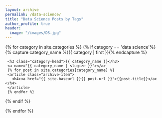 ```yaml
---
layout: archive
permalink: /data-science/
title: "Data Science Posts by Tags"
author_profile: true
header:
  image: "/images/DS.jpg"
---
```

<div id="archives">
{% for category in site.categories %}
   {% if category == 'data science'%}
   <div class="archive-group">
     {% capture category_name %}{{ category | first }}{% endcapture %}
     <div id="#{{ category_name | slugize }}"></div>
     <p></p>

     <h3 class="category-head">{{ category_name }}</h3>
     <a name="{{ category_name | slugize }}"></a>
     {% for post in site.categories[category_name] %}
     <article class="archive-item">
       <h4><a href="{{ site.baseurl }}{{ post.url }}">{{post.title}}</a></h4>
     </article>
     {% endfor %}
   {% endif %}
 </div>
{% endfor %}
</div>
